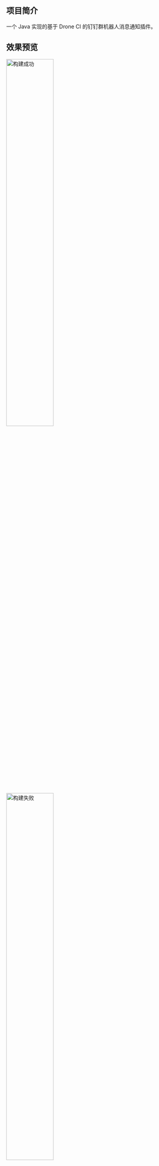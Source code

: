 ## 项目简介

一个 Java 实现的基于 Drone CI 的钉钉群机器人消息通知插件。


## 效果预览
<img src="http://www.jpldx.com:2020/dingtalk-build-success.png" alt="构建成功" width = "50%" height = "50%" />
<img src="http://www.jpldx.com:2020/dingtalk-build-failure.png" alt="构建失败" width = "50%" height = "50%" />


## 使用方法
你可以在 [Drone CI](https://www.drone.io/) 的 pipeline 文件里通过如下配置使用它：
```yaml
steps:
  - name: dingtalk
    pull: if-not-exists
    image: jpldx/drone-plugin-dingtalk-message
    settings:
      access_token: ${your_access_token}
    when:
      status:
        - failure
        - success
```
## 相关地址
[Docker Hub](https://hub.docker.com/r/jpldx/drone-plugin-dingtalk-message)

## 注意
- 暂时只支持钉钉群机器人 `markdown` 消息类型。
- 暂不支持钉钉群机器人安全设置中的 `自定义关键词` 和 `加签` 方式。
- 暂不支持参数自定义，如：通知标题、字体颜色、LOGO 等。
- Docker 镜像不够轻量(100M)，后续考虑使用 Go 实现。